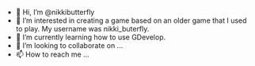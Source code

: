 - 👋 Hi, I’m @nikkibutterfly
- 👀 I’m interested in creating a game based on an older game that I used to play. My username was nikki_buterfly.
- 🌱 I’m currently learning how to use GDevelop.
- 💞️ I’m looking to collaborate on ...
- 📫 How to reach me ...

<!---
nikkibutterfly/nikkibutterfly is a ✨ special ✨ repository because its `README.md` (this file) appears on your GitHub profile.
You can click the Preview link to take a look at your changes.
--->
